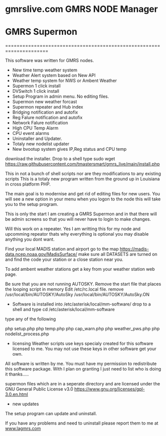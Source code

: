 # gmrslive.com GMRS NODE Manager
# GMRS Supermon

=====================================================================

This software was written for GMRS nodes.  

* New time temp weather system
* Weather Alert system based on New API
* Weather temp system for NWS or Ambent Weather
* Supermon 1 click install
* DVSwitch 1 click install
* Setup Program in admin menu. No editing files.
* Supermon new weather forcast 
* Supermon repeater and Hub index
* Bridging notification and autofix 
* Reg Falure notification and autofix
* Network Falure notification
* High CPU Temp Alarm
* CPU event alarms 
* Uninstaller and Updater.
* Totaly new nodelist updater
* New bvootup system gives IP,Reg status and CPU temp

download the installer.
Drop to a shell
type
sudo wget https://raw.githubusercontent.com/tmastersmart/gmrs_live/main/install.php

This in not a bunch of shell scripts nor are they modifications to any existing scripts
This is a totaly new program written from the ground up in Louisiana in cross platform PHP.

The main goal is to modernise and get rid of editing files for new users. You will see a new
option in your menu when you logon to the node this will take you to the setup program.

This is only the start I am creating a GMRS Supermon and in that there will be admin
screens so that you will never have to login to make changes.

Will this work on a repeater. Yes I am writting this for my node and upcomming repeator thats why
everything is optional you may disable anything you dont want.


  Find your local MADIS station and airport go to the map 
https://madis-data.ncep.noaa.gov/MadisSurface/  make sure all DATASETS are turned
on and find the code your station or a close station near you.

 To add ambent weather stations get a key from your weather station web page.
  

 
Be sure that you are not running AUTOSKY.
Remove the start file that places the looping script in memory 
Edit /etc/rc.local file.
remove
/usr/local/bin/AUTOSKY/AutoSky
/usr/local/bin/AUTOSKY/AutoSky.ON





* Software is installed into /etc/asterisk/local/mm-software/
drop to a shell and type
cd /etc/asterisk/local/mm-software

type any of the following

php setup.php
php temp.php
php cap_warn.php
php weather_pws.php
php nodelist_process.php



* licensing
Weather scripts use keys specialy created for this software licensed to me.
You may not use these keys in other software get your own.

All software is written by me.
You must have my permission to redistribute this software package. 
With I plan on granting I just need to list who is doing it thanks..... 



supermon files which are in a seperate directory
and are licensed under the GNU General Public License v3.0
https://www.gnu.org/licenses/gpl-3.0.en.html




 
* new updates

The setup program can update and uninstall.

If you have any problems and need to uninstall please report them to me at www.lagmrs.com




